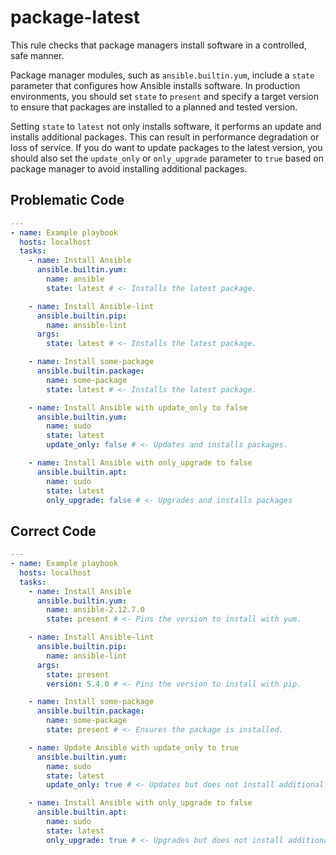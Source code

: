 # package-latest

This rule checks that package managers install software in a controlled, safe manner.

Package manager modules, such as `ansible.builtin.yum`, include a `state` parameter that configures how Ansible installs software.
In production environments, you should set `state` to `present` and specify a target version to ensure that packages are installed to a planned and tested version.

Setting `state` to `latest` not only installs software, it performs an update and installs additional packages.
This can result in performance degradation or loss of service.
If you do want to update packages to the latest version, you should also set the `update_only` or `only_upgrade` parameter to `true` based on package manager to avoid installing additional packages.

## Problematic Code

```yaml
---
- name: Example playbook
  hosts: localhost
  tasks:
    - name: Install Ansible
      ansible.builtin.yum:
        name: ansible
        state: latest # <- Installs the latest package.

    - name: Install Ansible-lint
      ansible.builtin.pip:
        name: ansible-lint
      args:
        state: latest # <- Installs the latest package.

    - name: Install some-package
      ansible.builtin.package:
        name: some-package
        state: latest # <- Installs the latest package.

    - name: Install Ansible with update_only to false
      ansible.builtin.yum:
        name: sudo
        state: latest
        update_only: false # <- Updates and installs packages.

    - name: Install Ansible with only_upgrade to false
      ansible.builtin.apt:
        name: sudo
        state: latest
        only_upgrade: false # <- Upgrades and installs packages
```

## Correct Code

```yaml
---
- name: Example playbook
  hosts: localhost
  tasks:
    - name: Install Ansible
      ansible.builtin.yum:
        name: ansible-2.12.7.0
        state: present # <- Pins the version to install with yum.

    - name: Install Ansible-lint
      ansible.builtin.pip:
        name: ansible-lint
      args:
        state: present
        version: 5.4.0 # <- Pins the version to install with pip.

    - name: Install some-package
      ansible.builtin.package:
        name: some-package
        state: present # <- Ensures the package is installed.

    - name: Update Ansible with update_only to true
      ansible.builtin.yum:
        name: sudo
        state: latest
        update_only: true # <- Updates but does not install additional packages.

    - name: Install Ansible with only_upgrade to false
      ansible.builtin.apt:
        name: sudo
        state: latest
        only_upgrade: true # <- Upgrades but does not install additional packages.
```
